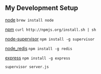 ## My Development Setup

[node](https://github.com/joyent/node)
``brew install node``

[npm](https://github.com/isaacs/npm)
``curl http://npmjs.org/install.sh | sh``

[node-supervisor](https://github.com/isaacs/node-supervisor)
``npm install -g supervisor``

[node_redis](https://github.com/mranney/node_redis)
``npm install -g redis``

[express](https://github.com/visionmedia/express/)
``npm install -g express``

``supervisor server.js``

